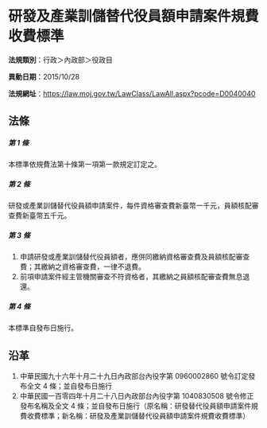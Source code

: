 # 研發及產業訓儲替代役員額申請案件規費收費標準




**法規類別**：行政＞內政部＞役政目

**異動日期**：2015/10/28  

**法規網址**：https://law.moj.gov.tw/LawClass/LawAll.aspx?pcode=D0040040



## 法條
##### 第 1 條
本標準依規費法第十條第一項第一款規定訂定之。

##### 第 2 條
研發或產業訓儲替代役員額申請案件，每件資格審查費新臺幣一千元，員額核配審查費新臺幣五千元。

##### 第 3 條
1. 申請研發或產業訓儲替代役員額者，應併同繳納資格審查費及員額核配審查費；其繳納之資格審查費，一律不退費。
1. 前項申請案件經主管機關審查不符資格者，其繳納之員額核配審查費無息退還。

##### 第 4 條
本標準自發布日施行。

## 沿革
1. 中華民國九十六年十月二十九日內政部台內役字第 0960002860 號令訂定發布全文 4  條；並自發布日施行
1. 中華民國一百零四年十月二十八日內政部台內役字第 1040830508 號令修正發布名稱及全文 4  條；並自發布日施行（原名稱：研發替代役員額申請案件規費收費標準；新名稱：研發及產業訓儲替代役員額申請案件規費收費標準）
